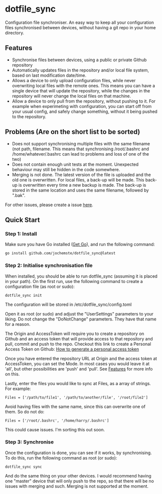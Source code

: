 # dotfile_sync
Configuration file synchroniser. An easy way to keep all your configuration files synchronised between devices, without having a git repo in your home directory.

## Features
* Synchronise files between devices, using a public or private Github repository
* Automatically updates files in the repository and/or local file system, based on last modification date/time.
* Allows a device to only upload configuration files, while never overwriting local files with the remote ones. This means you can have a single device that will update the repository, while the changes in the repository will never change the local files on that machine.
* Allow a device to only pull from the repository, without pushing to it. For example when experimeting with configuration, you can start off from your usual config, and safely change something, without it being pushed to the repository.

## Problems (Are on the short list to be sorted)
* Does not support synchronising multiple files with the same filename (not path, filename. This means that synchronising /root/.bashrc and /home/whatever/.bashrc can lead to problems and loss of one of the two)
* Does not contain enough unit tests at the moment. Unexpected behaviour may still be hidden in the code somewhere.
* Merging is not done. The latest version of the file is uploaded and the old one is overwritten. For local files, a back-up will be made. This back-up is overwritten every time a new backup is made. The back-up is stored in the same location and uses the same filename, followed by ".bak".

For other issues, please create a issue [here](https://github.com/jochemste/dotfile_sync/issues).

## Quick Start

### Step 1: Install

Make sure you have Go installed ([Get Go](https://go.dev/doc/install)), and run the following command:

```
go install github.com/jochemste/dotfile_sync@latest
```

### Step 2: Initialise synchronisation file

When installed, you should be able to run dotfile_sync (assuming it is placed in your path). On the first run, use the following command to create a configuration file (as root or sudo):

```
dotfile_sync init
```

The configuration will be stored in /etc/dotfile_sync/config.toml

Open it as root (or sudo) and adjust the "UserSettings" parameters to your liking. Do not change the "DoNotChange" parameters. They have that name for a reason.

The Origin and AccessToken will require you to create a repository on Github and an access token that will provide access to that repository and pull, commit and push to the repo. Checkout this link to create a Personal Access Token on Github: [How to generate a personal access token](https://docs.github.com/en/authentication/keeping-your-account-and-data-secure/creating-a-personal-access-token)

Once you have entered the repository URL at Origin and the access token at AccessToken, you can set the Mode. In most cases you would leave it at 'all', but other possibilities are 'push' and 'pull'. See [Features](#features) for more info on this.

Lastly, enter the files you would like to sync at Files, as a array of strings. For example:

```
Files = ['/path/to/file1', '/path/to/another/file', '/root/file2']
```

Avoid having files with the same name, since this can overwrite one of them. So do not do:

```
Files = ['/root/.bashrc', '/home/harry/.bashrc']
```

This could cause issues. I'm sorting this out soon.

### Step 3: Synchronise

Once the configuration is done, you can see if it works, by synchronising. To do this, run the following command as root (or sudo):

```
dotfile_sync sync
```

And do the same thing on your other devices. I would recommend having one "master" device that will only push to the repo, so that there will be no issues with merging and such. Merging is not supported at the moment.
